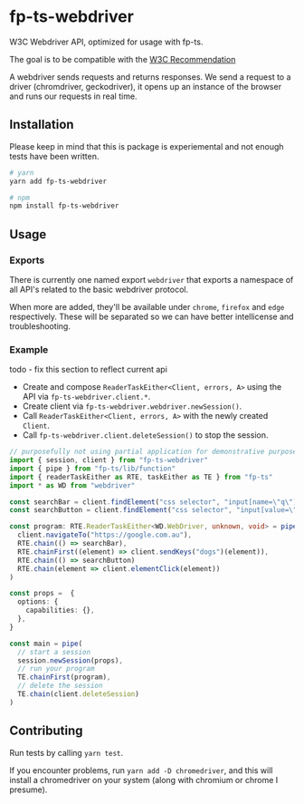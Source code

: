 # fp-ts-webdriver

W3C Webdriver API, optimized for usage with fp-ts.

The goal is to be compatible with the [W3C Recommendation](https://www.w3.org/TR/webdriver1)

A webdriver sends requests and returns responses.
We send a request to a driver (chromdriver, geckodriver), it opens up an instance of the browser and runs our requests in real time.

## Installation

Please keep in mind that this is package is experiemental and not enough tests have been written.

```sh
# yarn
yarn add fp-ts-webdriver

# npm
npm install fp-ts-webdriver
```

## Usage

### Exports

There is currently one named export `webdriver` that exports a namespace of all API's related to the basic webdriver protocol.

When more are added, they'll be available under `chrome`, `firefox` and `edge` respectively.
These will be separated so we can have better intellicense and troubleshooting.

### Example

todo - fix this section to reflect current api

- Create and compose `ReaderTaskEither<Client, errors, A>` using the API via `fp-ts-webdriver.client.*`.
- Create client via `fp-ts-webdriver.webdriver.newSession()`.
- Call `ReaderTaskEither<Client, errors, A>` with the newly created `Client`.
- Call `fp-ts-webdriver.client.deleteSession()` to stop the session.

```ts
// purposefully not using partial application for demonstrative purposes
import { session, client } from "fp-ts-webdriver"
import { pipe } from "fp-ts/lib/function"
import { readerTaskEither as RTE, taskEither as TE } from "fp-ts"
import * as WD from "webdriver"

const searchBar = client.findElement("css selector", "input[name=\"q\"]")
const searchButton = client.findElement("css selector", "input[value=\"Google Search\"]")

const program: RTE.ReaderTaskEither<WD.WebDriver, unknown, void> = pipe(
  client.navigateTo("https://google.com.au"),
  RTE.chain(() => searchBar),
  RTE.chainFirst((element) => client.sendKeys("dogs")(element)),
  RTE.chain(() => searchButton)
  RTE.chain(element => client.elementClick(element))
)

const props =  {
  options: {
    capabilities: {},
  },
}

const main = pipe(
  // start a session
  session.newSession(props),
  // run your program
  TE.chainFirst(program),
  // delete the session
  TE.chain(client.deleteSession)
)
```

## Contributing

Run tests by calling `yarn test`.

If you encounter problems, run `yarn add -D chromedriver`, and this will install a chromedriver on your system (along with chromium or chrome I presume).

